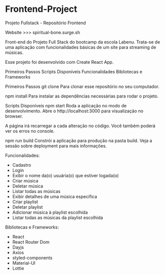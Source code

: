 # Frontend-Project
Projeto Fullstack - Repositório Frontend

Website >>> spiritual-bone.surge.sh

Front-end do Projeto Full Stack do bootcamp da escola Labenu. Trata-se de uma aplicação com funcionalidades básicas de um site para streaming de músicas.

Esse projeto foi desenvolvido com Create React App.


Primeiros Passos
Scripts Disponíveis
Funcionalidades
Bibliotecas e Frameworks

Primeiros Passos
git clone <repository-url>
Para clonar esse repositório no seu computador.

npm install
Para instalar as dependências necessárias para rodar o projeto.


Scripts Disponíveis
npm start
Roda a aplicação no modo de desenvolvimento.
Abre o http://localhost:3000 para visualização no browser.

A página irá recarregar a cada alteração no código.
Você também poderá ver os erros no console.

npm run build
Constrói a aplicação para produção na pasta build.
Veja a sessão sobre deployment para mais informações.


Funcionalidades:
- Cadastro
- Login
- Exibir o nome da(o) usuária(o) que estiver logada(o)
- Criar música
- Deletar música
- Listar todas as músicas
- Exibir detalhes de uma música específica
- Criar playlist
- Deletar playlist
- Adicionar música à playlist escolhida
- Listar todas as músicas da playlist escolhida

Bibliotecas e Frameworks:
- React
- React Router Dom
- Dayjs
- Axios
- styled-components
- Material-UI
- Lottie

